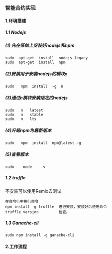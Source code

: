 ### 智能合约实现

####  1.环境搭建
##### 1.1 Nodejs
##### (1) 先在系统上安装好nodejs和npm
```
sudo  apt-get  install  nodejs-legacy
sudo  apt-get  install  npm
```
##### (2)安装用于安装nodejs的模块n
```
sudo   npm  install  -g  n
```
##### (3)通过n模块安装指定的nodejs
```
sudo   n   latest
sudo   n   stable
sudo   n   lts
```
##### (4)升级npm为最新版本
```
sudo   npm  install  npm@latest -g
```
##### (5)查看版本
```
sudo    node    -v
```
##### 1.2 truffle

不安装可以使用Remix去测试
```
在命令行中执行命令
npm install -g truffle  进行安装，安装好后使用命令
truffle version         检查。
```
##### 1.3 Ganache-cli 
```
sudo npm install -g ganache-cli
```
####  2.工作流程


